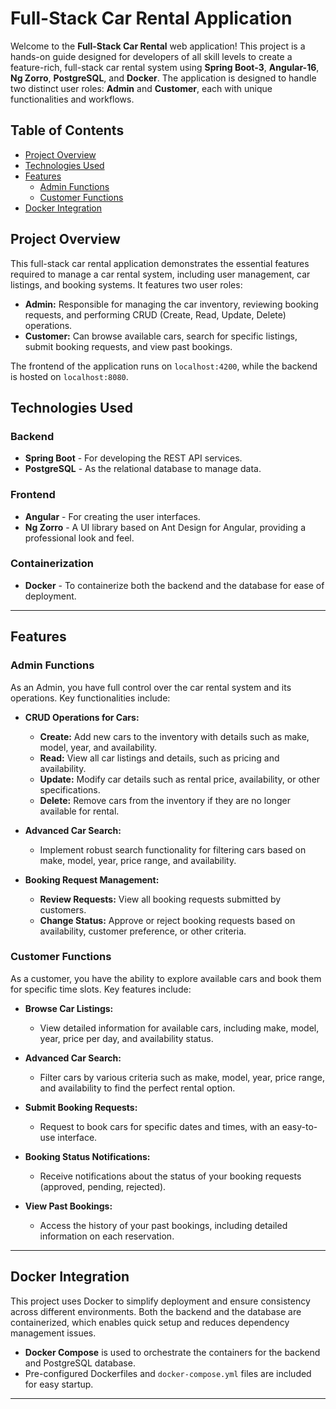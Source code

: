 #  Full-Stack Car Rental Application

Welcome to the **Full-Stack Car Rental** web application! This project is a hands-on guide designed for developers of all skill levels to create a feature-rich, full-stack car rental system using **Spring Boot-3**, **Angular-16**, **Ng Zorro**, **PostgreSQL**, and **Docker**. The application is designed to handle two distinct user roles: **Admin** and **Customer**, each with unique functionalities and workflows.

## Table of Contents
- [Project Overview](#project-overview)
- [Technologies Used](#technologies-used)
- [Features](#features)
  - [Admin Functions](#admin-functions)
  - [Customer Functions](#customer-functions)
- [Docker Integration](#docker-integration)


## Project Overview

This full-stack car rental application demonstrates the essential features required to manage a car rental system, including user management, car listings, and booking systems. It features two user roles:

- **Admin:** Responsible for managing the car inventory, reviewing booking requests, and performing CRUD (Create, Read, Update, Delete) operations.
- **Customer:** Can browse available cars, search for specific listings, submit booking requests, and view past bookings.

The frontend of the application runs on `localhost:4200`, while the backend is hosted on `localhost:8080`.

## Technologies Used

### Backend
- **Spring Boot** - For developing the REST API services.
- **PostgreSQL** - As the relational database to manage data.

### Frontend
- **Angular** - For creating the user interfaces.
- **Ng Zorro** - A UI library based on Ant Design for Angular, providing a professional look and feel.

### Containerization
- **Docker** - To containerize both the backend and the database for ease of deployment.

---

## Features

### Admin Functions

As an Admin, you have full control over the car rental system and its operations. Key functionalities include:

- **CRUD Operations for Cars:**
  - **Create:** Add new cars to the inventory with details such as make, model, year, and availability.
  - **Read:** View all car listings and details, such as pricing and availability.
  - **Update:** Modify car details such as rental price, availability, or other specifications.
  - **Delete:** Remove cars from the inventory if they are no longer available for rental.

- **Advanced Car Search:**
  - Implement robust search functionality for filtering cars based on make, model, year, price range, and availability.

- **Booking Request Management:**
  - **Review Requests:** View all booking requests submitted by customers.
  - **Change Status:** Approve or reject booking requests based on availability, customer preference, or other criteria.

### Customer Functions

As a customer, you have the ability to explore available cars and book them for specific time slots. Key features include:

- **Browse Car Listings:**
  - View detailed information for available cars, including make, model, year, price per day, and availability status.

- **Advanced Car Search:**
  - Filter cars by various criteria such as make, model, year, price range, and availability to find the perfect rental option.

- **Submit Booking Requests:**
  - Request to book cars for specific dates and times, with an easy-to-use interface.

- **Booking Status Notifications:**
  - Receive notifications about the status of your booking requests (approved, pending, rejected).

- **View Past Bookings:**
  - Access the history of your past bookings, including detailed information on each reservation.

---

## Docker Integration

This project uses Docker to simplify deployment and ensure consistency across different environments. Both the backend and the database are containerized, which enables quick setup and reduces dependency management issues.

- **Docker Compose** is used to orchestrate the containers for the backend and PostgreSQL database.
- Pre-configured Dockerfiles and `docker-compose.yml` files are included for easy startup.

---
